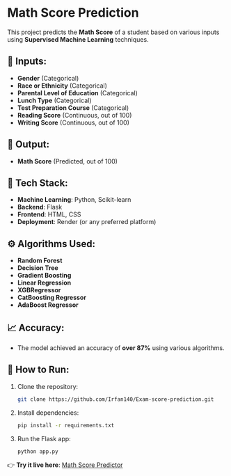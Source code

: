 # Math Score Prediction

This project predicts the **Math Score** of a student based on various inputs using **Supervised Machine Learning** techniques.

## 🔑 Inputs:
- **Gender** (Categorical)
- **Race or Ethnicity** (Categorical)
- **Parental Level of Education** (Categorical)
- **Lunch Type** (Categorical)
- **Test Preparation Course** (Categorical)
- **Reading Score** (Continuous, out of 100)
- **Writing Score** (Continuous, out of 100)

## 🎯 Output:
- **Math Score** (Predicted, out of 100)

## 🔧 Tech Stack:
- **Machine Learning**: Python, Scikit-learn
- **Backend**: Flask
- **Frontend**: HTML, CSS
- **Deployment**: Render (or any preferred platform)

## ⚙️ Algorithms Used:
- **Random Forest**
- **Decision Tree**
- **Gradient Boosting**
- **Linear Regression**
- **XGBRegressor**
- **CatBoosting Regressor**
- **AdaBoost Regressor**

## 📈 Accuracy:
- The model achieved an accuracy of **over 87%** using various algorithms.

## 🚀 How to Run:

1. Clone the repository:
   ```bash
   git clone https://github.com/Irfan140/Exam-score-prediction.git
2. Install dependencies:
   ```bash
   pip install -r requirements.txt
3. Run the Flask app:
   ```bash
   python app.py

👉 **Try it live here**: [Math Score Predictor](https://exam-score-prediction-w267.onrender.com/predictdata)